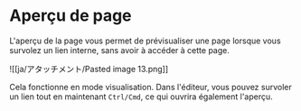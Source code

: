 # Aperçu de page

L'aperçu de la page vous permet de prévisualiser une page lorsque vous survolez un lien interne, sans avoir à accéder à cette page.

![[ja/アタッチメント/Pasted image 13.png]]

Cela fonctionne en mode visualisation. Dans l'éditeur, vous pouvez survoler un lien tout en maintenant `Ctrl/Cmd`, ce qui ouvrira également l'aperçu.

